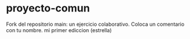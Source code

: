 # proyecto-comun
Fork del repositorio main: un ejercicio colaborativo.
Coloca un comentario con tu nombre.
mi primer ediccion (estrella) 
